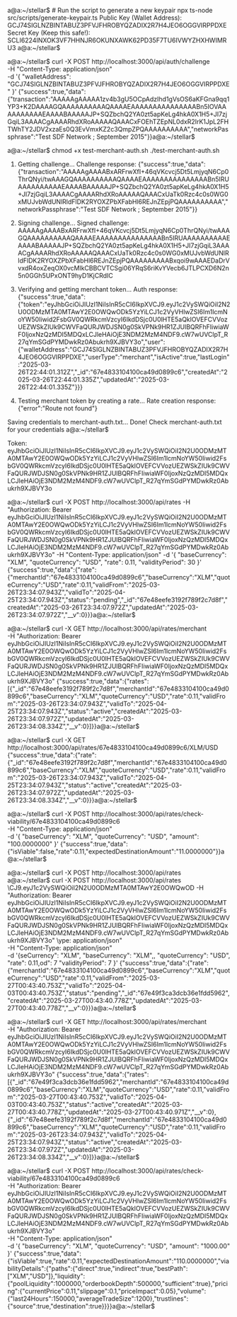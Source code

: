a@a:~/stellar$ # Run the script to generate a new keypair
npx ts-node src/scripts/generate-keypair.ts
Public Key (Wallet Address): GCJ74SIGLNZBINTABUZ3PFVJFHROBYQZADIX2R7H4JEO6OGGVIRPPDXE
Secret Key (Keep this safe!): SCLI6224INXOK3VF7HHNJR6OKUNXAWK62PD35F7TU6IVWYZHXHWIMRU3
a@a:~/stellar$ 





a@a:~/stellar$ curl -X POST http://localhost:3000/api/auth/challenge \
  -H "Content-Type: application/json" \
  -d '{
    "walletAddress": "GCJ74SIGLNZBINTABUZ3PFVJFHROBYQZADIX2R7H4JEO6OGGVIRPPDXE"
  }'
{"success":true,"data":{"transaction":"AAAAAgAAAAA1zv4b3gU5OCpAdzIhd1gVsOS6aKFGna9qq1YP3+K2DAAAAGQAAAAAAAAAAQAAAAEAAAAAAAAAAAAAAABn5IOVAAAAAAAAAAEAAAABAAAAAJP+SQZbchQ2YA0zt5apKeLg4hkA0X1H5+JI7zjGqiL3AAAACgAAAARhdXRoAAAAAQAAACxFOEhTZEpNL0dxR2IrK1JpL2FHTWhTY2JDV2xzaEs0Q3EvVmxKZ2c3QmpZPQAAAAAAAAAA","networkPassphrase":"Test SDF Network ; September 2015"}}a@a:~/stellar$ 




a@a:~/stellar$ chmod +x test-merchant-auth.sh
./test-merchant-auth.sh
1. Getting challenge...
Challenge response:
{"success":true,"data":{"transaction":"AAAAAgAAAABxARFrwXfI+46qVKcvcj5Dt5LmjyqN6Cp0ThrQNyi/twAAAGQAAAAAAAAAAQAAAAEAAAAAAAAAAAAAAABn5IRUAAAAAAAAAAEAAAABAAAAAJP+SQZbchQ2YA0zt5apKeLg4hkA0X1H5+JI7zjGqiL3AAAACgAAAARhdXRoAAAAAQAAACxUaTk0Rzc4c0s0WG0xMUJvbWdUNlRldFlDK2RYOXZPbXFabHl6REJnZEpjPQAAAAAAAAAA","networkPassphrase":"Test SDF Network ; September 2015"}}

2. Signing challenge...
Signed challenge: AAAAAgAAAABxARFrwXfI+46qVKcvcj5Dt5LmjyqN6Cp0ThrQNyi/twAAAGQAAAAAAAAAAQAAAAEAAAAAAAAAAAAAAABn5IRUAAAAAAAAAAEAAAABAAAAAJP+SQZbchQ2YA0zt5apKeLg4hkA0X1H5+JI7zjGqiL3AAAACgAAAARhdXRoAAAAAQAAACxUaTk0Rzc4c0s0WG0xMUJvbWdUNlRldFlDK2RYOXZPbXFabHl6REJnZEpjPQAAAAAAAAABxqoi9wAAAEDaDrVvxdR4oxZeqOX0vcMlkCBBCVTCSgi06YRqS6riKvYVecb6JTLPCXD6N2n5n0GGh5UPxONT9hyD1KjCRdIC

3. Verifying and getting merchant token...
Auth response:
{"success":true,"data":{"token":"eyJhbGciOiJIUzI1NiIsInR5cCI6IkpXVCJ9.eyJ1c2VySWQiOiI2N2U0ODMzMTA0MTAwY2E0OWQwODk5YzYiLCJ1c2VyVHlwZSI6Im1lcmNoYW50Iiwid2FsbGV0QWRkcmVzcyI6IkdDSjc0U0lHTE5aQklOVEFCVVozUEZWSkZIUk9CWVFaQURJWDJSN0g0SkVPNk9HR1ZJUlBQRFhFIiwiaWF0IjoxNzQzMDI5MDQxLCJleHAiOjE3NDM2MzM4NDF9.cW7wUVClpT_R27qYmSGdPYMDwkRz0Abukrh9XJBVY3o","user":{"walletAddress":"GCJ74SIGLNZBINTABUZ3PFVJFHROBYQZADIX2R7H4JEO6OGGVIRPPDXE","userType":"merchant","isActive":true,"lastLogin":"2025-03-26T22:44:01.312Z","_id":"67e4833104100ca49d0899c6","createdAt":"2025-03-26T22:44:01.335Z","updatedAt":"2025-03-26T22:44:01.335Z"}}}

4. Testing merchant token by creating a rate...
Rate creation response:
{"error":"Route not found"}

Saving credentials to merchant-auth.txt...
Done! Check merchant-auth.txt for your credentials
a@a:~/stellar$ 



Token: eyJhbGciOiJIUzI1NiIsInR5cCI6IkpXVCJ9.eyJ1c2VySWQiOiI2N2U0ODMzMTA0MTAwY2E0OWQwODk5YzYiLCJ1c2VyVHlwZSI6Im1lcmNoYW50Iiwid2FsbGV0QWRkcmVzcyI6IkdDSjc0U0lHTE5aQklOVEFCVVozUEZWSkZIUk9CWVFaQURJWDJSN0g0SkVPNk9HR1ZJUlBQRFhFIiwiaWF0IjoxNzQzMDI5MDQxLCJleHAiOjE3NDM2MzM4NDF9.cW7wUVClpT_R27qYmSGdPYMDwkRz0Abukrh9XJBVY3o










a@a:~/stellar$ curl -X POST http://localhost:3000/api/rates -H "Authorization: Bearer eyJhbGciOiJIUzI1NiIsInR5cCI6IkpXVCJ9.eyJ1c2VySWQiOiI2N2U0ODMzMTA0MTAwY2E0OWQwODk5YzYiLCJ1c2VyVHlwZSI6Im1lcmNoYW50Iiwid2FsbGV0QWRkcmVzcyI6IkdDSjc0U0lHTE5aQklOVEFCVVozUEZWSkZIUk9CWVFaQURJWDJSN0g0SkVPNk9HR1ZJUlBQRFhFIiwiaWF0IjoxNzQzMDI5MDQxLCJleHAiOjE3NDM2MzM4NDF9.cW7wUVClpT_R27qYmSGdPYMDwkRz0Abukrh9XJBVY3o" -H "Content-Type: application/json" -d '{
    "baseCurrency": "XLM",
    "quoteCurrency": "USD",
    "rate": 0.11,
    "validityPeriod": 30
}'
{"success":true,"data":{"rate":{"merchantId":"67e4833104100ca49d0899c6","baseCurrency":"XLM","quoteCurrency":"USD","rate":0.11,"validFrom":"2025-03-26T23:34:07.943Z","validTo":"2025-04-25T23:34:07.943Z","status":"pending","_id":"67e48eefe3192f789f2c7d8f","createdAt":"2025-03-26T23:34:07.972Z","updatedAt":"2025-03-26T23:34:07.972Z","__v":0}}}a@a:~/stellar$ 








a@a:~/stellar$ curl -X GET http://localhost:3000/api/rates/merchant \
-H "Authorization: Bearer eyJhbGciOiJIUzI1NiIsInR5cCI6IkpXVCJ9.eyJ1c2VySWQiOiI2N2U0ODMzMTA0MTAwY2E0OWQwODk5YzYiLCJ1c2VyVHlwZSI6Im1lcmNoYW50Iiwid2FsbGV0QWRkcmVzcyI6IkdDSjc0U0lHTE5aQklOVEFCVVozUEZWSkZIUk9CWVFaQURJWDJSN0g0SkVPNk9HR1ZJUlBQRFhFIiwiaWF0IjoxNzQzMDI5MDQxLCJleHAiOjE3NDM2MzM4NDF9.cW7wUVClpT_R27qYmSGdPYMDwkRz0Abukrh9XJBVY3o"
{"success":true,"data":{"rates":[{"_id":"67e48eefe3192f789f2c7d8f","merchantId":"67e4833104100ca49d0899c6","baseCurrency":"XLM","quoteCurrency":"USD","rate":0.11,"validFrom":"2025-03-26T23:34:07.943Z","validTo":"2025-04-25T23:34:07.943Z","status":"active","createdAt":"2025-03-26T23:34:07.972Z","updatedAt":"2025-03-26T23:34:08.334Z","__v":0}]}}a@a:~/stellar$ 




a@a:~/stellar$ curl -X GET http://localhost:3000/api/rates/67e4833104100ca49d0899c6/XLM/USD
{"success":true,"data":{"rate":{"_id":"67e48eefe3192f789f2c7d8f","merchantId":"67e4833104100ca49d0899c6","baseCurrency":"XLM","quoteCurrency":"USD","rate":0.11,"validFrom":"2025-03-26T23:34:07.943Z","validTo":"2025-04-25T23:34:07.943Z","status":"active","createdAt":"2025-03-26T23:34:07.972Z","updatedAt":"2025-03-26T23:34:08.334Z","__v":0}}}a@a:~/stellar$ 




a@a:~/stellar$ curl -X POST http://localhost:3000/api/rates/check-viability/67e4833104100ca49d0899c6 \
-H "Content-Type: application/json" \
-d '{
    "baseCurrency": "XLM",
    "quoteCurrency": "USD",
    "amount": "100.0000000"
}'
{"success":true,"data":{"isViable":false,"rate":0.11,"expectedDestinationAmount":"11.0000000"}}a@a:~/stellar$ 



































a@a:~/stellar$ curl -X POST http://localhost:3000/api/rates \
a@a:~/stellar$ curl -X POST http://localhost:3000/api/rates \CJ9.eyJ1c2VySWQiOiI2N2U0ODMzMTA0MTAwY2E0OWQwOD
  -H "Authorization: Bearer eyJhbGciOiJIUzI1NiIsInR5cCI6IkpXVCJ9.eyJ1c2VySWQiOiI2N2U0ODMzMTA0MTAwY2E0OWQwODk5YzYiLCJ1c2VyVHlwZSI6Im1lcmNoYW50Iiwid2FsbGV0QWRkcmVzcyI6IkdDSjc0U0lHTE5aQklOVEFCVVozUEZWSkZIUk9CWVFaQURJWDJSN0g0SkVPNk9HR1ZJUlBQRFhFIiwiaWF0IjoxNzQzMDI5MDQxLCJleHAiOjE3NDM2MzM4NDF9.cW7wUVClpT_R27qYmSGdPYMDwkRz0Abukrh9XJBVY3o" \ype: application/json" \
  -H "Content-Type: application/json" \
  -d '{seCurrency": "XLM",
    "baseCurrency": "XLM",,
    "quoteCurrency": "USD",
    "rate": 0.11,od": 7
    "validityPeriod": 7
  }'
{"success":true,"data":{"rate":{"merchantId":"67e4833104100ca49d0899c6","baseCurrency":"XLM","quoteCurrency":"USD","rate":0.11,"validFrom":"2025-03-27T00:43:40.753Z","validTo":"2025-04-03T00:43:40.753Z","status":"pending","_id":"67e49f3ca3dcb36e1fdd5962","createdAt":"2025-03-27T00:43:40.778Z","updatedAt":"2025-03-27T00:43:40.778Z","__v":0}}}a@a:~/stellar$ 




a@a:~/stellar$ curl -X GET http://localhost:3000/api/rates/merchant \
  -H "Authorization: Bearer eyJhbGciOiJIUzI1NiIsInR5cCI6IkpXVCJ9.eyJ1c2VySWQiOiI2N2U0ODMzMTA0MTAwY2E0OWQwODk5YzYiLCJ1c2VyVHlwZSI6Im1lcmNoYW50Iiwid2FsbGV0QWRkcmVzcyI6IkdDSjc0U0lHTE5aQklOVEFCVVozUEZWSkZIUk9CWVFaQURJWDJSN0g0SkVPNk9HR1ZJUlBQRFhFIiwiaWF0IjoxNzQzMDI5MDQxLCJleHAiOjE3NDM2MzM4NDF9.cW7wUVClpT_R27qYmSGdPYMDwkRz0Abukrh9XJBVY3o"
{"success":true,"data":{"rates":[{"_id":"67e49f3ca3dcb36e1fdd5962","merchantId":"67e4833104100ca49d0899c6","baseCurrency":"XLM","quoteCurrency":"USD","rate":0.11,"validFrom":"2025-03-27T00:43:40.753Z","validTo":"2025-04-03T00:43:40.753Z","status":"active","createdAt":"2025-03-27T00:43:40.778Z","updatedAt":"2025-03-27T00:43:40.971Z","__v":0},{"_id":"67e48eefe3192f789f2c7d8f","merchantId":"67e4833104100ca49d0899c6","baseCurrency":"XLM","quoteCurrency":"USD","rate":0.11,"validFrom":"2025-03-26T23:34:07.943Z","validTo":"2025-04-25T23:34:07.943Z","status":"active","createdAt":"2025-03-26T23:34:07.972Z","updatedAt":"2025-03-26T23:34:08.334Z","__v":0}]}}a@a:~/stellar$ 











a@a:~/stellar$ curl -X POST http://localhost:3000/api/rates/check-viability/67e4833104100ca49d0899c6 \
  -H "Authorization: Bearer eyJhbGciOiJIUzI1NiIsInR5cCI6IkpXVCJ9.eyJ1c2VySWQiOiI2N2U0ODMzMTA0MTAwY2E0OWQwODk5YzYiLCJ1c2VyVHlwZSI6Im1lcmNoYW50Iiwid2FsbGV0QWRkcmVzcyI6IkdDSjc0U0lHTE5aQklOVEFCVVozUEZWSkZIUk9CWVFaQURJWDJSN0g0SkVPNk9HR1ZJUlBQRFhFIiwiaWF0IjoxNzQzMDI5MDQxLCJleHAiOjE3NDM2MzM4NDF9.cW7wUVClpT_R27qYmSGdPYMDwkRz0Abukrh9XJBVY3o" \
  -H "Content-Type: application/json" \
  -d '{
    "baseCurrency": "XLM",
    "quoteCurrency": "USD",
    "amount": "1000.00"
  }'
{"success":true,"data":{"isViable":true,"rate":0.11,"expectedDestinationAmount":"110.0000000","viabilityDetails":{"paths":{"direct":true,"indirect":true,"bestPath":["XLM","USD"]},"liquidity":{"poolLiquidity":1000000,"orderbookDepth":500000,"sufficient":true},"pricing":{"currentPrice":0.11,"slippage":0.1,"priceImpact":0.05},"volume":{"last24Hours":150000,"averageTradeSize":1200},"trustlines":{"source":true,"destination":true}}}}a@a:~/stellar$ 
